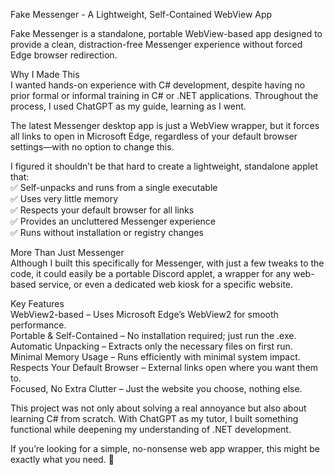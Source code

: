 Fake Messenger - A Lightweight, Self-Contained WebView App


Fake Messenger is a standalone, portable WebView-based app designed to provide a clean, distraction-free Messenger experience without forced Edge browser redirection.  

Why I Made This  
I wanted hands-on experience with C# development, despite having no prior formal or informal training in C# or .NET applications. Throughout the process, I used ChatGPT as my guide, learning as I went.  
 
The latest Messenger desktop app is just a WebView wrapper, but it forces all links to open in Microsoft Edge, regardless of your default browser settings—with no option to change this.  

I figured it shouldn’t be that hard to create a lightweight, standalone applet that:  
✅ Self-unpacks and runs from a single executable  
✅ Uses very little memory  
✅ Respects your default browser for all links  
✅ Provides an uncluttered Messenger experience  
✅ Runs without installation or registry changes  

More Than Just Messenger  
Although I built this specifically for Messenger, with just a few tweaks to the code, it could easily be a portable Discord applet, a wrapper for any web-based service, or even a dedicated web kiosk for a specific website.  

Key Features  
WebView2-based – Uses Microsoft Edge’s WebView2 for smooth performance.  
Portable & Self-Contained – No installation required; just run the .exe.  
Automatic Unpacking – Extracts only the necessary files on first run.  
Minimal Memory Usage – Runs efficiently with minimal system impact.  
Respects Your Default Browser – External links open where you want them to.  
Focused, No Extra Clutter – Just the website you choose, nothing else.  


This project was not only about solving a real annoyance but also about learning C# from scratch. With ChatGPT as my tutor, I built something functional while deepening my understanding of .NET development.  

If you’re looking for a simple, no-nonsense web app wrapper, this might be exactly what you need. 🚀
